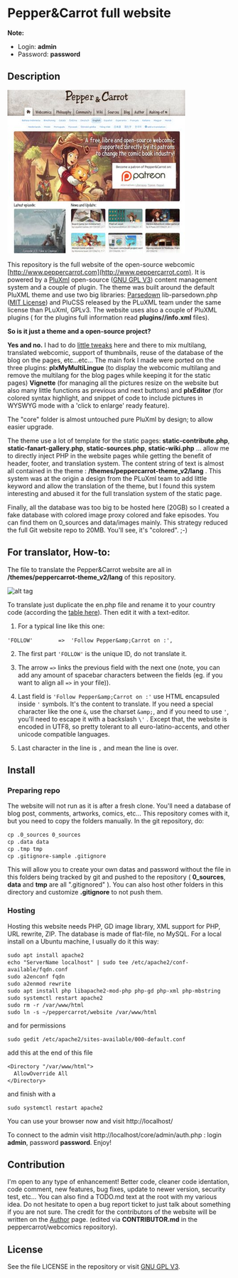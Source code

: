 # Pepper&Carrot full website

**Note:**

- Login: **admin**
- Password: **password**

## Description

![alt tag](themes/peppercarrot-theme_v2/preview.jpg)

This repository is the full website of the open-source webcomic [http://www.peppercarrot.com](http://www.peppercarrot.com). It is powered by a [PluXml](http://www.pluxml.org/) open-source ([GNU GPL V3](http://www.gnu.org/copyleft/gpl.html)) content management system and a couple of plugin. The theme was built around the default PluXML theme and use two big libraries: [Parsedown](http://parsedown.org/) lib-parsedown.php ([MIT License](https://opensource.org/licenses/MIT)) and PluCSS released by the PLuXML team under the same license than PLuXml, GPLv3. The website uses also a couple of PluXML plugins ( for the plugins full information read **plugins/<nameoftheplugin>/info.xml** files).

**So is it just a theme and a open-source project?**

**Yes and no.** I had to do [little tweaks](https://www.peppercarrot.com/data/images/lab/2015-02-21_Multilingue-SVG-researches/2015-02-21_11_cleaning-code.jpg) here and there to mix multilang, translated webcomic, support of thumbnails, reuse of the database of the blog on the pages, etc...etc... The main fork I made were ported on the three plugins: **plxMyMultiLingue** (to display the webcomic multilang and remove the multilang for the blog pages while keeping it for the static pages) **Vignette** (for managing all the pictures resize on the website but also many little functions as previous and next buttons) and **plxEditor** (for colored syntax highlight, and snippet of code to include pictures in WYSWYG mode with a 'click to enlarge' ready feature).

The "core" folder is almost untouched pure PluXml by design; to allow easier upgrade.

The theme use a lot of template for the static pages: **static-contribute.php**, **static-fanart-gallery.php**, **static-sources.php**, **static-wiki.php** ... allow me to directly inject PHP in the website pages while getting the benefit of header, footer, and translation system. The content string of text is almost all contained in the theme : **/themes/peppercarrot-theme_v2/lang** . This system was at the origin a design from the PLuXml team to add little keyword and allow the translation of the theme, but I found this system interesting and abused it for the full translation system of the static page.

Finally, all the database was too big to be hosted here (20GB) so I created a fake database with colored image proxy colored and fake episodes. You can find them on 0_sources and data/images mainly. This strategy reduced the full Git website repo to 20MB. You'll see, it's "colored". ;-)

## For translator, How-to:

The file to translate the Pepper&Carrot website are all in **/themes/peppercarrot-theme_v2/lang** of this repository.

![alt tag](http://www.peppercarrot.com/data/images/lab/2015-03-02_tuto-translation/2015-03-01_g_about-website.jpg)

To translate just duplicate the en.php file and rename it to your country code (according the [table here](http://www.w3schools.com/tags/ref_language_codes.asp)). Then edit it with a text-editor.

1. For a typical line like this one:

``` 'FOLLOW'        =>  'Follow Pepper&amp;Carrot on :', ```

2. The first part ``` 'FOLLOW' ```  is the unique ID, do not translate it.

3. The arrow ``` => ``` links the previous field with the next one (note, you can add any amount of spacebar characters between the fields (eg. if you want to align all ``` => ``` in your file)).

4. Last field is ```'Follow Pepper&amp;Carrot on :'``` use HTML encapsuled inside ```'``` symbols. It's the content to translate. If you need a special character like the one ```&```, use the charset ```&amp;```, and if you need to use ```'```, you'll need to escape it with a backslash ```\'``` . Except that, the website is encoded in UTF8, so pretty tolerant to all euro-latino-accents, and other unicode compatible languages.

5. Last character in the line is ```,``` and mean the line is over.

## Install

### Preparing repo

The website will not run as it is after a fresh clone. You'll need a database of blog post, comments, artworks, comics, etc... This repository comes with it, but you need to copy the folders manually. In the git repository, do:
```
cp .0_sources 0_sources
cp .data data
cp .tmp tmp
cp .gitignore-sample .gitignore
```
This will allow you to create your own datas and password without the file in this folders being tracked by git and pushed to the repository ( **0_sources**, **data** and **tmp** are all ".gitignored" ). You can also host other folders in this directory and customize **.gitignore** to not push them.

### Hosting

Hosting this website needs PHP, GD image library, XML support for PHP, URL rewrite, ZIP. The database is made of flat-file, no MySQL. For a local install on a Ubuntu machine, I usually do it this way:

```
sudo apt install apache2 
echo "ServerName localhost" | sudo tee /etc/apache2/conf-available/fqdn.conf
sudo a2enconf fqdn
sudo a2enmod rewrite
sudo apt install php libapache2-mod-php php-gd php-xml php-mbstring
sudo systemctl restart apache2
sudo rm -r /var/www/html
sudo ln -s ~/peppercarrot/website /var/www/html
```
and for permissions
```
sudo gedit /etc/apache2/sites-available/000-default.conf
```
add this at the end of this file
```
<Directory "/var/www/html">
  AllowOverride All
</Directory>
```
and finish with a 
```
sudo systemctl restart apache2
```
You can use your browser now and visit http://localhost/ 

To connect to the admin visit http://localhost/core/admin/auth.php : login **admin**, password **password**.
Enjoy!

## Contribution

I'm open to any type of enhancement! Better code, cleaner code identation, code comment, new features, bug fixes, update to newer version, security test, etc... You can also find a TODO.md text at the root with my various idea. Do not hesitate to open a bug report ticket to just talk about something if you are not sure. The credit for the contributors of the website will be written on the [Author](https://www.peppercarrot.com/en/static7/author) page. (edited via **CONTRIBUTOR.md** in the peppercarrot/webcomics repository).

## License

See the file LICENSE in the repository or visit [GNU GPL V3](http://www.gnu.org/copyleft/gpl.html).
